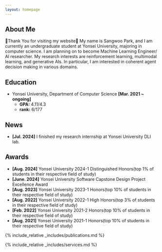 ```yaml
---
layout: homepage
---
```


## About Me

👏Thank You for visiting my website👏 My name is Sangwoo Park, and I am currently an undergraduate student at Yonsei University, majoring in computer science. I am planning on to become Machine Learning Engineer/ AI researcher. My research interests are reinforcement learning, multimodal learning, and generative AIs. In particular, I am interested in coherent agent decision making in various domains.

## Education

- Yonsei University, Department of Computer Science **[Mar. 2021 ~ ongoing]** 
    - **GPA:** 4.11/4.3
    - **rank:** 6/177

## News
- **[Jul. 2024]** I finished my research internship at Yonsei University DLI lab.

## Awards
- **[Aug. 2024]** Yonsei University 2024-1 Distinguished Honors(top 1% of students in their respective field of study)
- **[June. 2024]** Yonsei University Software Capstone Design Project Excellence Award
- **[Aug. 2023]** Yonsei University 2023-1 Honors(top 10% of students in their respective field of study)
- **[Aug. 2022]** Yonsei University 2022-1 High Honors(top 3% of students in their respective field of study)
- **[Feb. 2022]** Yonsei University 2021-2 Honors(top 10% of students in their respective field of study)
- **[Aug. 2021]** Yonsei University 2021-1 Honors(top 10% of students in their respective field of study)

{% include_relative _includes/publications.md %}

{% include_relative _includes/services.md %}
